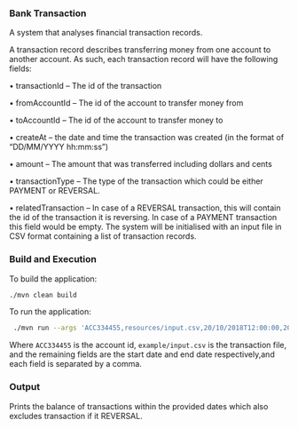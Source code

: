 ### Bank Transaction

A system that analyses financial transaction records.

A transaction record describes transferring money from one account to
another account. As such, each transaction record will have the
following fields:

• transactionId – The id of the transaction

• fromAccountId – The id of the account to transfer money from

• toAccountId – The id of the account to transfer money to

• createAt – the date and time the transaction was created (in the
format of
“DD/MM/YYYY hh:mm:ss”)

• amount – The amount that was transferred including dollars and
cents

• transactionType – The type of the transaction which could be
either PAYMENT or REVERSAL.

• relatedTransaction – In case of a REVERSAL transaction, this
will contain the id of the transaction it is reversing. In case of a
PAYMENT transaction this field would be empty.
The system will be initialised with an input file in CSV format containing
a list of transaction records.


### Build and Execution

To build the application:

```bash
./mvn clean build
```

To run the application:

```bash
 ./mvn run --args 'ACC334455,resources/input.csv,20/10/2018T12:00:00,20/10/2018T19:00:00'
```

Where `ACC334455` is the account id, 
`example/input.csv` is the transaction file, 
and the remaining fields are the start date and end date respectively,and each field is separated by a comma.

### Output

Prints the balance of transactions within the provided dates which also excludes transaction if it REVERSAL.
